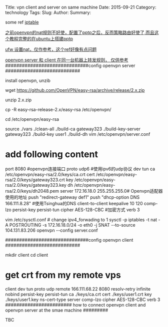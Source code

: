 Title: vpn client and server on same machine
Date: 2015-09-21
Category: technology
Tags:
Slug: 
Author:
Summary: 

some ref 
[iptable](http://www.111cn.net/sys/linux/53011.htm)  

[之前openvpn的nat规则不好使，配置了pptp之后，反而策略路由好使了,而且这个教程完整的在ubuntu上搭建pptp](http://blog.chinaunix.net/uid-7944836-id-3247311.html) 

[ufw 设置nat，仅作参考，这个ref好像有点问题](http://rainbird.blog.51cto.com/211214/394403/) 


[openvpn server 和 client 在同一台机器上转发规则， 仅供参考](http://unix.stackexchange.com/questions/205347/forward-vpn-traffic-to-another-vpn-server)
##############################config openvpn server ###########################

install openvpn, unzib

wget https://github.com/OpenVPN/easy-rsa/archive/release/2.x.zip


unzip 2.x.zip

cp -R easy-rsa-release-2.x/easy-rsa /etc/openvpn/

cd /etc/openvpn/easy-rsa

source ./vars
./clean-all
./build-ca gateway323
./build-key-server gateway323
./build-key user1
./build-dh
vim /etc/openvpn/server.conf

# add following content
port 8080 #openvpn连接端口
proto udp6 #使用ipv6的udp协议
dev tun
ca /etc/openvpn/easy-rsa/2.0/keys/ca.crt
cert /etc/openvpn/easy-rsa/2.0/keys/gateway323.crt
key /etc/openvpn/easy-rsa/2.0/keys/gateway323.key
dh /etc/openvpn/easy-rsa/2.0/keys/dh2048.pem
server 172.16.18.0 255.255.255.0# Openvpn适配器使用的地址
push "redirect-gateway def1"
push "dhcp-option DNS 166.111.8.28" #使用Tsinghua的DNS
client-to-client 
keepalive 10 120
comp-lzo
persist-key
persist-tun
cipher AES-128-CBC #加密方式
verb 3

vim /etc/sysctl.conf  # change ipv4_forwading to 1
sysctl -p
iptables -t nat -A POSTROUTING -s 172.16.18.0/24 -o eth0 -j SNAT --to-source 104.131.83.206
openvpn --config server.conf

##############################config openvpn client ###########################

mkdir client
cd client
# get crt from my remote vps

client
dev tun
proto udp
remote 166.111.68.22 8080
resolv-retry infinite
nobind
persist-key
persist-tun
ca ./keys/ca.crt
cert ./keys/user1.crt
key ./keys/user1.key
ns-cert-type server
comp-lzo
cipher AES-128-CBC
verb 3
######################## how to connect openvpn client and openvpn server at the smae machine #########

TBC
